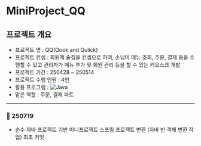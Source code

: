 # MiniProject_QQ

## 프로젝트 개요 
- 프로젝트 명 : QQ(Qook and Qulick)
- 프로젝트 컨셉 : 회원제 술집을 컨셉으로 하여, 손님이 메뉴 조회, 주문, 결제 등을 수행할 수 있고 관리자가 메뉴 추가 및 회원 관리 등을 할 수 있는
  키오스크 개발
- 프로젝트 기간 : 250428 ~ 250514
- 프로젝트 수행 인원 : 4인 
- 활용 프로그램 : ![Java](https://img.shields.io/badge/java-%23ED8B00.svg?style=for-the-badge&logo=java&logoColor=white) 
- 맡은 역할 : 주문, 결제 파트
---
### 📅 250719 
- 순수 자바 프로젝트 기반 미니프로젝트 스프링 프로젝트 변환 (자바 빈 객체 변환 작업) 최초 커밋


